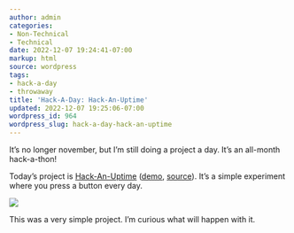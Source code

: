 ```yaml
---
author: admin
categories:
- Non-Technical
- Technical
date: 2022-12-07 19:24:41-07:00
markup: html
source: wordpress
tags:
- hack-a-day
- throwaway
title: 'Hack-A-Day: Hack-An-Uptime'
updated: 2022-12-07 19:25:06-07:00
wordpress_id: 964
wordpress_slug: hack-a-day-hack-an-uptime
---
```

It’s no longer november, but I’m still doing a project a day. It’s an all-month hack-a-thon!

Today’s project is [Hack-An-Uptime][1] ([demo][2], [source][3]). It’s a simple experiment where you press a button every day.

[![](https://blog.za3k.com/wp-content/uploads/2022/12/screenshot-2.png)][4]

This was a very simple project. I’m curious what will happen with it.

[1]: https://tilde.za3k.com/hackaday/uptime/
[2]: https://tilde.za3k.com/hackaday/uptime/
[3]: https://github.com/za3k/day34_uptime
[4]: https://tilde.za3k.com/hackaday/uptime/
